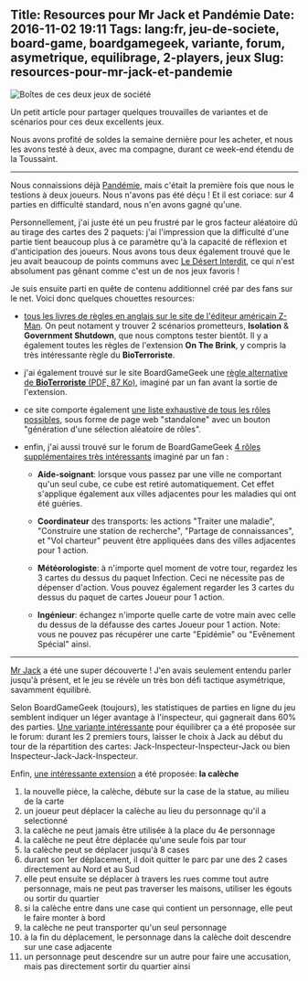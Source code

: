 Title: Resources pour Mr Jack et Pandémie
Date: 2016-11-02 19:11
Tags: lang:fr, jeu-de-societe, board-game, boardgamegeek, variante, forum, asymetrique, equilibrage, 2-players, jeux
Slug: resources-pour-mr-jack-et-pandemie
---
![Boîtes de ces deux jeux de société](images/2016/11/P1040810_small.JPG)

Un petit article pour partager quelques trouvailles de variantes et de scénarios pour ces deux excellents jeux.

Nous avons profité de soldes la semaine dernière pour les acheter, et nous les avons testé à deux, avec ma compagne, durant ce week-end étendu de la Toussaint.

---

Nous connaissions déjà [Pandémie](//www.trictrac.net/jeu-de-societe/pandemie-0), mais c'était la première fois que nous le testions à deux joueurs. Nous n'avons pas été déçu ! Et il est coriace: sur 4 parties en difficulté standard, nous n'en avons gagné qu'une.

Personnellement, j'ai juste été un peu frustré par le gros facteur aléatoire dû au tirage des cartes des 2 paquets: j'ai l'impression que la difficulté d'une partie tient beaucoup plus à ce paramètre qu'à la capacité de réflexion et d'anticipation des joueurs.
Nous avons tous deux également trouvé que le jeu avait beaucoup de points communs avec [Le Désert Interdit](//www.trictrac.net/jeu-de-societe/le-desert-interdit), ce qui n'est absolument pas gênant comme c'est un de nos jeux favoris !

Je suis ensuite parti en quête de contenu additionnel créé par des fans sur le net.
Voici donc quelques chouettes resources:

- [tous les livres de règles en anglais sur le site de l'éditeur américain Z-Man](http://www.zmangames.com/downloadable-files.html).
On peut notament y trouver 2 scénarios prometteurs, **Isolation** & **Government Shutdown**, que nous comptons tester bientôt.
Il y a également toutes les règles de l'extension **On The Brink**, y compris la très intéressante règle du **BioTerroriste**.

- j'ai également trouvé sur le site BoardGameGeek une [règle alternative de **BioTerroriste** (PDF, 87 Ko)](//boardgamegeek.com/filepage/33653/bioterrorist-variant-pdf-rules-v09), imaginé par un fan avant la sortie de l'extension.

- ce site comporte également [une liste exhaustive de tous les rôles possibles](//boardgamegeek.com/filepage/64531/all-pandemic-roles-official-custom), sous forme de page web "standalone" avec un bouton "génération d'une sélection aléatoire de rôles".

- enfin, j'ai aussi trouvé sur le forum de BoardGameGeek [4 rôles supplémentaires très intéressants](//boardgamegeek.com/thread/382345/4-exciting-new-role-variants) imaginé par un fan :

  * **Aide-soignant**: lorsque vous passez par une ville ne comportant qu'un seul cube, ce cube est retiré automatiquement.
  Cet effet s'applique également aux villes adjacentes pour les maladies qui ont été guéries.

  * **Coordinateur** des transports: les actions "Traiter une maladie", "Construire une station de recherche", "Partage de connaissances", et "Vol charteur" peuvent être appliquées dans des villes adjacentes pour 1 action.

  * **Météorologiste**: à n'importe quel moment de votre tour, regardez les 3 cartes du dessus du paquet Infection. Ceci ne nécessite pas de dépenser d'action. Vous pouvez également regarder les 3 cartes du dessus du paquet de cartes Joueur pour 1 action.

  * **Ingénieur**: échangez n'importe quelle carte de votre main avec celle du dessus de la défausse des cartes Joueur pour 1 action.
  Note: vous ne pouvez pas récupérer une carte "Epidémie" ou "Evênement Spécial" ainsi.

---

[Mr Jack](//www.trictrac.net/jeu-de-societe/mr-jack) a été une super découverte ! J'en avais seulement entendu parler jusqu'à présent, et le jeu se révèle un très bon défi tactique asymétrique, savamment équilibré.

Selon BoardGameGeek (toujours), les statistiques de parties en ligne du jeu semblent indiquer un léger avantage à l'inspecteur, qui gagnerait dans 60% des parties.
[Une variante intéressante](//boardgamegeek.com/thread/288086/tweaking-mr-jack-towards-5050-balance) pour équilibrer ça a été proposée sur le forum: durant les 2 premiers tours, laisser le choix à Jack au début du tour de la répartition des cartes: Jack-Inspecteur-Inspecteur-Jack ou bien Inspecteur-Jack-Jack-Inspecteur.

Enfin, [une intéressante extension](//boardgamegeek.com/thread/131844/coach-expansion) a été proposée: **la calèche**

1. la nouvelle pièce, la calèche, débute sur la case de la statue, au milieu de la carte
2. un joueur peut déplacer la calèche au lieu du personnage qu'il a selectionné
3. la calèche ne peut jamais être utilisée à la place du 4e personnage
4. la calèche ne peut être déplacée qu'une seule fois par tour
5. la calèche peut se déplacer jusqu'à 8 cases
6. durant son 1er déplacement, il doit quitter le parc par une des 2 cases directement au Nord et au Sud
7. elle peut ensuite se déplacer à travers les rues comme tout autre personnage, mais ne peut pas traverser les maisons, utiliser les égouts ou sortir du quartier
8. si la calèche entre dans une case qui contient un personnage, elle peut le faire monter à bord
9. la calèche ne peut transporter qu'un seul personnage
10. à la fin du déplacement, le personnage dans la calèche doit descendre sur une case adjacente
11. un personnage peut descendre sur un autre pour faire une accusation, mais pas directement sortir du quartier ainsi
